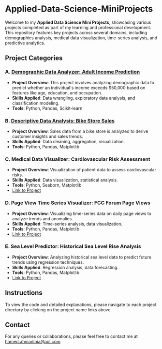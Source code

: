 # Applied-Data-Science-MiniProjects
Welcome to my **Applied Data Science Mini Projects**, showcasing various projects completed as part of my learning and professional development. This repository features key projects across several domains, including demographics analysis, medical data visualization, time-series analysis, and predictive analytics.

## Project Categories

### A. [Demographic Data Analyzer: Adult Income Prediction](https://github.com/Hamed-Ahmadinia/Applied-Data-Science-MiniProjects/blob/main/Demographic_Data_Analyzer_Adult_Income.ipynb)
- **Project Overview**: This project involves analyzing demographic data to predict whether an individual's income exceeds $50,000 based on features like age, education, and occupation.
- **Skills Applied**: Data wrangling, exploratory data analysis, and classification modeling.
- **Tools**: Python, Pandas, Scikit-learn  

### B. [Descriptive Data Analysis: Bike Store Sales](https://github.com/Hamed-Ahmadinia/Applied-Data-Science-MiniProjects/blob/main/Descriptive_Data_Analysis_Bike_Store.ipynb)
- **Project Overview**: Sales data from a bike store is analyzed to derive customer insights and sales trends.
- **Skills Applied**: Data cleaning, aggregation, visualization.
- **Tools**: Python, Pandas, Matplotlib 

### C. Medical Data Visualizer: Cardiovascular Risk Assessment
- **Project Overview**: Visualization of patient data to assess cardiovascular risks.
- **Skills Applied**: Data visualization, statistical analysis.
- **Tools**: Python, Seaborn, Matplotlib  
- [Link to Project](path_to_your_project)

### D. Page View Time Series Visualizer: FCC Forum Page Views
- **Project Overview**: Visualizing time-series data on daily page views to analyze trends and anomalies.
- **Skills Applied**: Time-series analysis, data visualization.
- **Tools**: Python, Pandas, Matplotlib  
- [Link to Project](path_to_your_project)

### E. Sea Level Predictor: Historical Sea Level Rise Analysis
- **Project Overview**: Analyzing historical sea level data to predict future trends using regression techniques.
- **Skills Applied**: Regression analysis, data forecasting.
- **Tools**: Python, Pandas, Matplotlib  
- [Link to Project](path_to_your_project)

## Instructions

To view the code and detailed explanations, please navigate to each project directory by clicking on the project name links above.

## Contact

For any queries or collaborations, please feel free to contact me at [hamed.ahmadinia@aol.com](mailto:hamed.ahmadinia@aol.com).

